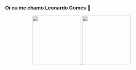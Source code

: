 ### Oi eu me chamo Leonardo Gomes 👋

<div align="center">
  <a href="https://github.com/LeonardoGomesX">
  <img height="160em" src="https://github-readme-stats.vercel.app/api?username=LeonardoGomesX&show_icons=true&theme=dark&include_all_commits=true&count_private=true"/>
  <img height="160em" src="https://github-readme-stats.vercel.app/api/top-langs/?username=LeonardoGomesX&layout=compact&langs_count=7&theme=dark"/>
</div>
